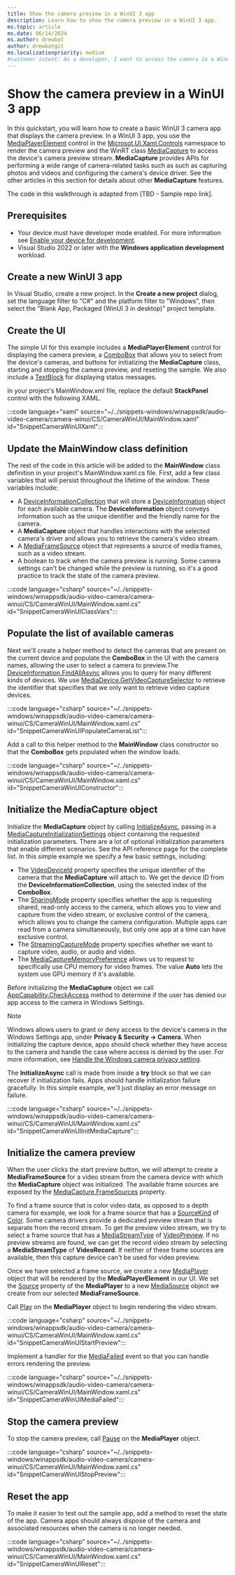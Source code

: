 ```yaml
---
title: Show the camera preview in a WinUI 3 app
description: Learn how to show the camera preview in a WinUI 3 app. 
ms.topic: article
ms.date: 06/14/2024
ms.author: drewbat
author: drewbatgit
ms.localizationpriority: medium
#customer intent: As a developer, I want to access the camera in a Windows app using WinUI 3.
---
```


# Show the camera preview in a WinUI 3 app

In this quickstart, you will learn how to create a basic WinUI 3 camera app that displays the camera preview. In a WinUI 3 app, you use the [MediaPlayerElement](/windows/windows-app-sdk/api/winrt/microsoft.ui.xaml.controls.mediaplayerelement) control in the [Microsot.UI.Xaml.Controls](/windows/windows-app-sdk/api/winrt/microsoft.ui.xaml.controls) namespace to render the camera preview and the WinRT class [MediaCapture](/uwp/api/windows.media.capture.mediacapture) to access the device's camera preview stream. **MediaCapture** provides APIs for performing a wide range of camera-related tasks such as such as capturing photos and videos and configuring the camera's device driver. See the other articles in this section for details about other **MediaCapture** features.

The code in this walkthrough is adapted from [TBD - Sample repo link]. 


## Prerequisites

- Your device must have developer mode enabled. For more information see [Enable your device for development](/windows/apps/get-started/enable-your-device-for-development).
- Visual Studio 2022 or later with the **Windows application development** workload. 

## Create a new WinUI 3 app

In Visual Studio, create a new project. In the **Create a new project** dialog, set the language filter to "C#" and the platform filter to "Windows", then select the "Blank App, Packaged (WinUI 3 in desktop)" project template.


## Create the UI

The simple UI for this example includes a **MediaPlayerElement** control for displaying the camera preview, a [ComboBox](/windows/windows-app-sdk/api/winrt/microsoft.ui.xaml.controls.combobox) that allows you to select from the device's cameras, and buttons for initializing the **MediaCapture** class, starting and stopping the camera preview, and reseting the sample. We also include a [TextBlock](/windows/windows-app-sdk/api/winrt/microsoft.ui.xaml.controls.textblock) for displaying status messages.

In your project's MainWindow.xml file, replace the default **StackPanel** control with the following XAML.

:::code language="xaml" source="~/../snippets-windows/winappsdk/audio-video-camera/camera-winui/CS/CameraWinUI/MainWindow.xaml" id="SnippetCameraWinUIXaml":::


## Update the MainWindow class definition

The rest of the code in this article will be added to the **MainWindow** class definition in your project's MainWindow.xaml.cs file. First, add a few class variables that will persist throughout the lifetime of the window. These variables include:

- A [DeviceInformationCollection](/uwp/api/windows.devices.enumeration.deviceinformationcollection) that will store a [DeviceInformation](/uwp/api/windows.devices.enumeration.deviceinformation) object for each available camera. The **DeviceInformation** object conveys information such as the unique identifier and the friendly name for the camera.
- A **MediaCapture** object that handles interactions with the selected camera's driver and allows you to retrieve the camera's video stream.
- A [MediaFrameSource](/uwp/api/windows.media.capture.frames.mediaframesource) object that represents a source of media frames, such as a video stream.
- A boolean to track when the camera preview is running. Some camera settings can't be changed while the preview is running, so it's a good practice to track the state of the camera preview.

:::code language="csharp" source="~/../snippets-windows/winappsdk/audio-video-camera/camera-winui/CS/CameraWinUI/MainWindow.xaml.cs" id="SnippetCameraWinUIClassVars":::


## Populate the list of available cameras

Next we'll create a helper method to detect the cameras that are present on the current device and populate the **ComboBox** in the UI with the camera names, allowing the user to select a camera to preview.The [DeviceInformation.FindAllAsync](/uwp/api/windows.devices.enumeration.deviceinformation.findallasync) allows you to query for many different kinds of devices. We use [MediaDevice.GetVideoCaptureSelector](/uwp/api/windows.media.devices.mediadevice.getvideocaptureselector) to retrieve the identifier that specifies that we only want to retrieve video capture devices.

:::code language="csharp" source="~/../snippets-windows/winappsdk/audio-video-camera/camera-winui/CS/CameraWinUI/MainWindow.xaml.cs" id="SnippetCameraWinUIPopulateCameraList":::

Add a call to this helper method to the **MainWindow** class constructor so that the **ComboBox** gets populated when the window loads.

:::code language="csharp" source="~/../snippets-windows/winappsdk/audio-video-camera/camera-winui/CS/CameraWinUI/MainWindow.xaml.cs" id="SnippetCameraWinUIConstructor":::


## Initialize the MediaCapture object 

Initialize the **MediaCapture** object by calling [InitializeAsync](/uwp/api/windows.media.capture.mediacapture.initializeasync), passing in a [MediaCaptureInitializationSettings](/uwp/api/windows.media.capture.mediacaptureinitializationsettings) object containing the requested initialization parameters. There are a lot of optional initialization parameters that enable different scenarios. See the API reference page for the complete list. In this simple example we specify a few basic settings, including:

- The [VideoDeviceId](/uwp/api/windows.media.capture.mediacaptureinitializationsettings.videodeviceid) property specifies the unique identifier of the camera that the **MediaCapture** will attach to. We get the device ID from the **DeviceInformationCollection**, using the selected index of the **ComboBox**.
- The [SharingMode](/uwp/api/windows.media.capture.mediacaptureinitializationsettings.sharingmode) property specifies whether the app is requesting shared, read-only access to the camera, which allows you to view and capture from the video stream, or exclusive control of the camera, which allows you to change the camera configuration. Multiple apps can read from a camera simultaneously, but only one app at a time can have exclusive control.
- The [StreamingCaptureMode](/uwp/api/windows.media.capture.mediacaptureinitializationsettings.streamingcapturemode) property specifies whether we want to capture video, audio, or audio and video.
- The [MediaCaptureMemoryPreference](/uwp/api/windows.media.capture.mediacaptureinitializationsettings.memorypreference) allows us to request to specifically use CPU memory for video frames. The value **Auto** lets the system use GPU memory if it's available.

Before initializing the **MediaCapture** object we call [AppCapability.CheckAccess](/uwp/api/windows.security.authorization.appcapabilityaccess.appcapability.checkaccess) method to determine if the user has denied our app access to the camera in Windows Settings.

> [!NOTE]
> Windows allows users to grant or deny access to the device's camera in the Windows Settings app, under **Privacy & Security -> Camera**. When initializing the capture device, apps should check whether they have access to the camera and handle the case where access is denied by the user. For more information, see [Handle the Windows camera privacy setting](/windows/uwp/audio-video-camera/camera-privacy-setting).

The **InitializeAsync** call is made from inside a **try** block so that we can recover if initialization fails. Apps should handle initialization failure gracefully. In this simple example, we'll just display an error message on failure.

:::code language="csharp" source="~/../snippets-windows/winappsdk/audio-video-camera/camera-winui/CS/CameraWinUI/MainWindow.xaml.cs" id="SnippetCameraWinUIInitMediaCapture":::

## Initialize the camera preview

When the user clicks the start preview button, we will attempt to create a **MediaFrameSource** for a video stream from the camera device with which the **MediaCapture** object was initialized. The available frame sources are exposed by the [MediaCapture.FrameSources](/uwp/api/windows.media.capture.mediacapture.framesources) property.

 To find a frame source that is color video data, as opposed to a depth camera for example, we look for a frame source that has a [SourceKind](/uwp/api/windows.media.capture.frames.mediaframesourceinfo.sourcekind) of [Color](/uwp/api/windows.media.capture.frames.mediaframesourcekind). Some camera drivers provide a dedicated preview stream that is separate from the record stream. To get the preview video stream, we try to select a frame source that has a [MediaStreamType](/uwp/api/windows.media.capture.frames.mediaframesourceinfo.mediastreamtype) of [VideoPreview](/uwp/api/windows.media.capture.mediastreamtype). If no preview streams are found, we can get the record video stream by selecting a **MediaStreamType** of **VideoRecord**. If neither of these frame sources are available, then this capture device can't be used for video preview.

Once we have selected a frame source, we create a new [MediaPlayer](/uwp/api/windows.media.playback.mediaplayer) object that will be rendered by the **MediaPlayerElement** in our UI. We set the [Source](/uwp/api/windows.media.playback.mediaplayer.source) property of the **MediaPlayer** to a new [MediaSource](/uwp/api/windows.media.core.mediasource) object we create from our selected **MediaFrameSource**.

Call [Play](/uwp/api/windows.media.playback.mediaplayer.play) on the **MediaPlayer** object to begin rendering the video stream.

:::code language="csharp" source="~/../snippets-windows/winappsdk/audio-video-camera/camera-winui/CS/CameraWinUI/MainWindow.xaml.cs" id="SnippetCameraWinUIStartPreview":::

Implement a handler for the [MediaFailed](/uwp/api/windows.media.playback.mediaplayer.mediafailed) event so that you can handle errors rendering the preview.

:::code language="csharp" source="~/../snippets-windows/winappsdk/audio-video-camera/camera-winui/CS/CameraWinUI/MainWindow.xaml.cs" id="SnippetCameraWinUIMediaFailed":::

## Stop the camera preview

To stop the camera preview, call [Pause](/uwp/api/windows.media.playback.mediaplayer.pause) on the **MediaPlayer** object.

:::code language="csharp" source="~/../snippets-windows/winappsdk/audio-video-camera/camera-winui/CS/CameraWinUI/MainWindow.xaml.cs" id="SnippetCameraWinUIStopPreview":::


## Reset the app

To make it easier to test out the sample app, add a method to reset the state of the app. Camera apps should always dispose of the camera and associated resources when the camera is no longer needed.

:::code language="csharp" source="~/../snippets-windows/winappsdk/audio-video-camera/camera-winui/CS/CameraWinUI/MainWindow.xaml.cs" id="SnippetCameraWinUIReset":::
